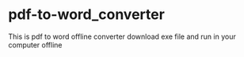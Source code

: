 # pdf-to-word_converter

This is pdf to word offline converter 
download exe file and run in your computer offline
